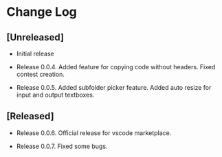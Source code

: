 # Change Log

## [Unreleased]

- Initial release

- Release 0.0.4.
Added feature for copying code without headers. 
Fixed contest creation.

- Release 0.0.5.
Added subfolder picker feature.
Added auto resize for input and output textboxes.

## [Released]

- Release 0.0.6.
Official release for vscode marketplace.

- Release 0.0.7.
Fixed some bugs.